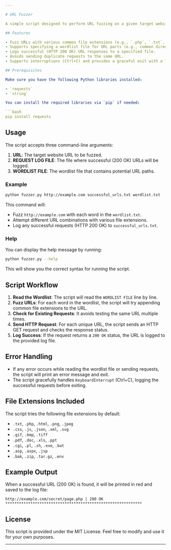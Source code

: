 ```yaml
---

# URL Fuzzer

A simple script designed to perform URL fuzzing on a given target website using a wordlist and a list of common file extensions. This tool can be used for discovering hidden or sensitive resources by testing various URL combinations.

## Features

- Fuzz URLs with various common file extensions (e.g., `.php`, `.txt`, `.html`, `.json`, `.zip`, etc.).
- Supports specifying a wordlist file for URL parts (e.g., common directory names, filenames, etc.).
- Logs successful (HTTP 200 OK) URL responses to a specified file.
- Avoids sending duplicate requests to the same URL.
- Supports interruptions (Ctrl+C) and provides a graceful exit with a log of successful requests.

## Prerequisites

Make sure you have the following Python libraries installed:

- `requests`
- `string`

You can install the required libraries via `pip` if needed:

```bash
pip install requests
```

## Usage

The script accepts three command-line arguments:

1. **URL**: The target website URL to be fuzzed.
2. **REQUEST LOG FILE**: The file where successful (200 OK) URLs will be logged.
3. **WORDLIST FILE**: The wordlist file that contains potential URL paths.

### Example

```bash
python fuzzer.py http://example.com successful_urls.txt wordlist.txt
```

This command will:

- Fuzz `http://example.com` with each word in the `wordlist.txt`.
- Attempt different URL combinations with various file extensions.
- Log any successful requests (HTTP 200 OK) to `successful_urls.txt`.

### Help

You can display the help message by running:

```bash
python fuzzer.py --help
```

This will show you the correct syntax for running the script.

## Script Workflow

1. **Read the Wordlist**: The script will read the `WORDLIST FILE` line by line.
2. **Fuzz URLs**: For each word in the wordlist, the script will try appending common file extensions to the URL.
3. **Check for Existing Requests**: It avoids testing the same URL multiple times.
4. **Send HTTP Request**: For each unique URL, the script sends an HTTP GET request and checks the response status.
5. **Log Success**: If the request returns a `200 OK` status, the URL is logged to the provided log file.

## Error Handling

- If any error occurs while reading the wordlist file or sending requests, the script will print an error message and exit.
- The script gracefully handles `KeyboardInterrupt` (Ctrl+C), logging the successful requests before exiting.

## File Extensions Included

The script tries the following file extensions by default:

- `.txt`, `.php`, `.html`, `.png`, `.jpeg`
- `.css`, `.js`, `.json`, `.xml`, `.svg`
- `.gif`, `.bmp`, `.tiff`
- `.pdf`, `.doc`, `.xls`, `.ppt`
- `.cgi`, `.pl`, `.sh`, `.exe`, `.bat`
- `.asp`, `.aspx`, `.jsp`
- `.bak`, `.zip`, `.tar.gz`, `.env`

## Example Output

When a successful URL (200 OK) is found, it will be printed in red and saved to the log file:

```
http://example.com/secret/page.php | 200 OK
************************************************************
```

## License

This script is provided under the MIT License. Feel free to modify and use it for your own purposes.

---
```

